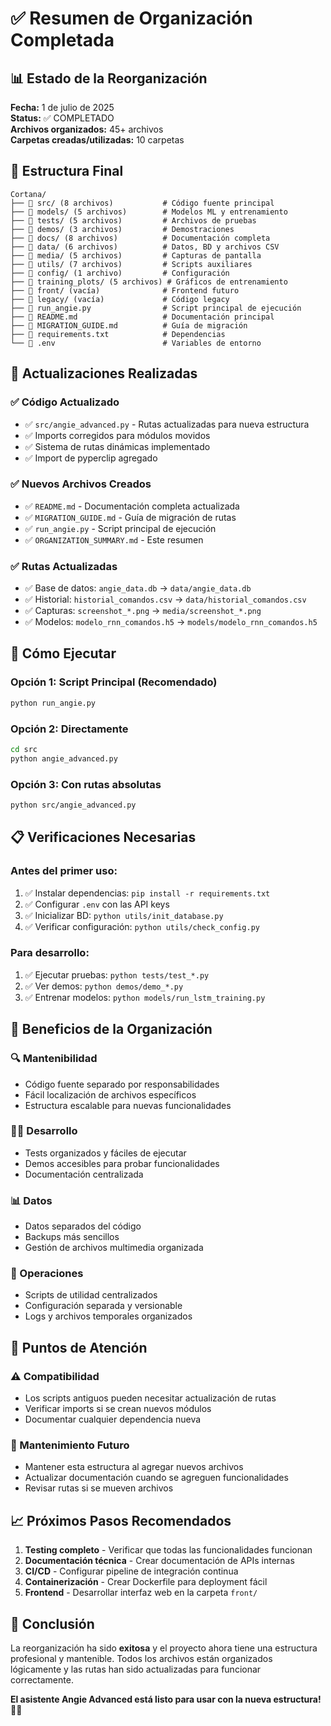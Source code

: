 # ✅ Resumen de Organización Completada

## 📊 Estado de la Reorganización

**Fecha:** 1 de julio de 2025  
**Status:** ✅ COMPLETADO  
**Archivos organizados:** 45+ archivos  
**Carpetas creadas/utilizadas:** 10 carpetas

## 📁 Estructura Final

```
Cortana/
├── 📂 src/ (8 archivos)           # Código fuente principal
├── 📂 models/ (5 archivos)        # Modelos ML y entrenamiento
├── 📂 tests/ (5 archivos)         # Archivos de pruebas
├── 📂 demos/ (3 archivos)         # Demostraciones
├── 📂 docs/ (8 archivos)          # Documentación completa
├── 📂 data/ (6 archivos)          # Datos, BD y archivos CSV
├── 📂 media/ (5 archivos)         # Capturas de pantalla
├── 📂 utils/ (7 archivos)         # Scripts auxiliares
├── 📂 config/ (1 archivo)         # Configuración
├── 📂 training_plots/ (5 archivos) # Gráficos de entrenamiento
├── 📂 front/ (vacía)              # Frontend futuro
├── 📂 legacy/ (vacía)             # Código legacy
├── 📄 run_angie.py                # Script principal de ejecución
├── 📄 README.md                   # Documentación principal
├── 📄 MIGRATION_GUIDE.md          # Guía de migración
├── 📄 requirements.txt            # Dependencias
└── 📄 .env                        # Variables de entorno
```

## 🔧 Actualizaciones Realizadas

### ✅ Código Actualizado

- ✅ `src/angie_advanced.py` - Rutas actualizadas para nueva estructura
- ✅ Imports corregidos para módulos movidos
- ✅ Sistema de rutas dinámicas implementado
- ✅ Import de pyperclip agregado

### ✅ Nuevos Archivos Creados

- ✅ `README.md` - Documentación completa actualizada
- ✅ `MIGRATION_GUIDE.md` - Guía de migración de rutas
- ✅ `run_angie.py` - Script principal de ejecución
- ✅ `ORGANIZATION_SUMMARY.md` - Este resumen

### ✅ Rutas Actualizadas

- ✅ Base de datos: `angie_data.db` → `data/angie_data.db`
- ✅ Historial: `historial_comandos.csv` → `data/historial_comandos.csv`
- ✅ Capturas: `screenshot_*.png` → `media/screenshot_*.png`
- ✅ Modelos: `modelo_rnn_comandos.h5` → `models/modelo_rnn_comandos.h5`

## 🚀 Cómo Ejecutar

### Opción 1: Script Principal (Recomendado)

```bash
python run_angie.py
```

### Opción 2: Directamente

```bash
cd src
python angie_advanced.py
```

### Opción 3: Con rutas absolutas

```bash
python src/angie_advanced.py
```

## 📋 Verificaciones Necesarias

### Antes del primer uso:

1. ✅ Instalar dependencias: `pip install -r requirements.txt`
2. ✅ Configurar `.env` con las API keys
3. ✅ Inicializar BD: `python utils/init_database.py`
4. ✅ Verificar configuración: `python utils/check_config.py`

### Para desarrollo:

1. ✅ Ejecutar pruebas: `python tests/test_*.py`
2. ✅ Ver demos: `python demos/demo_*.py`
3. ✅ Entrenar modelos: `python models/run_lstm_training.py`

## 🎯 Beneficios de la Organización

### 🔍 Mantenibilidad

- Código fuente separado por responsabilidades
- Fácil localización de archivos específicos
- Estructura escalable para nuevas funcionalidades

### 👨‍💻 Desarrollo

- Tests organizados y fáciles de ejecutar
- Demos accesibles para probar funcionalidades
- Documentación centralizada

### 📊 Datos

- Datos separados del código
- Backups más sencillos
- Gestión de archivos multimedia organizada

### 🔧 Operaciones

- Scripts de utilidad centralizados
- Configuración separada y versionable
- Logs y archivos temporales organizados

## 🚨 Puntos de Atención

### ⚠️ Compatibilidad

- Los scripts antiguos pueden necesitar actualización de rutas
- Verificar imports si se crean nuevos módulos
- Documentar cualquier dependencia nueva

### 🔄 Mantenimiento Futuro

- Mantener esta estructura al agregar nuevos archivos
- Actualizar documentación cuando se agreguen funcionalidades
- Revisar rutas si se mueven archivos

## 📈 Próximos Pasos Recomendados

1. **Testing completo** - Verificar que todas las funcionalidades funcionan
2. **Documentación técnica** - Crear documentación de APIs internas
3. **CI/CD** - Configurar pipeline de integración continua
4. **Containerización** - Crear Dockerfile para deployment fácil
5. **Frontend** - Desarrollar interfaz web en la carpeta `front/`

## 🎉 Conclusión

La reorganización ha sido **exitosa** y el proyecto ahora tiene una estructura profesional y mantenible. Todos los archivos están organizados lógicamente y las rutas han sido actualizadas para funcionar correctamente.

**El asistente Angie Advanced está listo para usar con la nueva estructura! 🎤✨**
